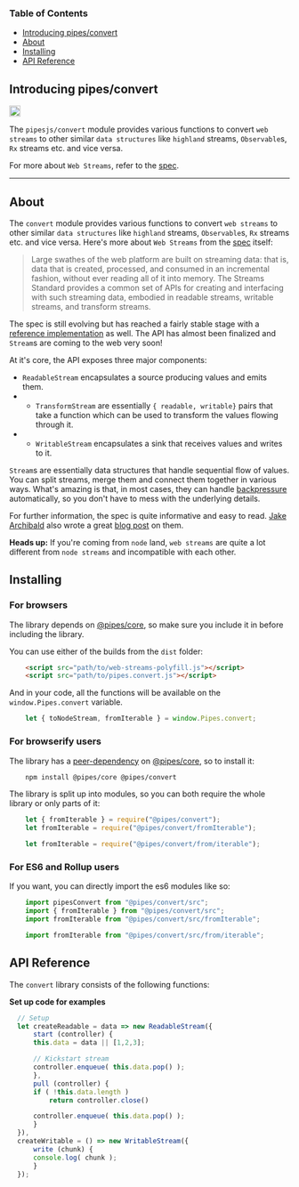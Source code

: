 <!-- Generated by documentation.js. Update this documentation by updating the source code. -->

### Table of Contents

-   [Introducing pipes/convert](#introducing-pipesconvert)
-   [About](#about)
-   [Installing](#installing)
-   [API Reference](#api-reference)

## Introducing pipes/convert

<a href='http://www.recurse.com' title='Made with love at the Recurse Center'><img src='https://cloud.githubusercontent.com/assets/2883345/11325206/336ea5f4-9150-11e5-9e90-d86ad31993d8.png' height='20px'/></a>

The `pipesjs/convert` module provides various functions to convert `web streams` to other similar `data structures` like `highland` streams, `Observable`s, `Rx` streams etc. and vice versa.

For more about `Web Streams`, refer to the [spec](https://streams.spec.whatwg.org).

* * *


## About

The `convert` module provides various functions to convert `web streams` to other similar `data structures` like `highland` streams, `Observable`s, `Rx` streams etc. and vice versa. Here's more about `Web Streams` from the [spec](https://streams.spec.whatwg.org) itself:

> Large swathes of the web platform are built on streaming data: that is, data that is created, processed, and consumed in an incremental fashion, without ever reading all of it into memory. The Streams Standard provides a common set of APIs for creating and interfacing with such streaming data, embodied in readable streams, writable streams, and transform streams.

The spec is still evolving but has reached a fairly stable stage with a [reference implementation](https://github.com/whatwg/streams/tree/master/reference-implementation) as well. The API has almost been finalized and `Stream`s are coming to the web very soon!

At it's core, the API exposes three major components:

-   `ReadableStream` encapsulates a source producing values and emits them.
-   -   `TransformStream` are essentially `{ readable, writable}` pairs that take a function which can be used to transform the values flowing through it.
-   -   `WritableStream` encapsulates a sink that receives values and writes to it.

`Stream`s are essentially data structures that handle sequential flow of values. You can split streams, merge them and connect them together in various ways. What's amazing is that, in most cases, they can handle [backpressure](https://streams.spec.whatwg.org/#pipe-chains) automatically, so you don't have to mess with the underlying details.

For further information, the spec is quite informative and easy to read. [Jake Archibald](https://github.com/jakearchibald) also wrote a great [blog post](https://jakearchibald.com/2016/streams-ftw/) on them.

**Heads up:** If you're coming from `node` land, `web streams` are quite a lot different from `node streams` and incompatible with each other.


## Installing

### For browsers

The library depends on [@pipes/core](https://github.com/pipesjs/core), so make sure you include it in before including the library.

You can use either of the builds from the `dist` folder:

```html
    <script src="path/to/web-streams-polyfill.js"></script>
    <script src="path/to/pipes.convert.js"></script>
```

And in your code, all the functions will be available on the `window.Pipes.convert` variable.

```javascript
    let { toNodeStream, fromIterable } = window.Pipes.convert;
```

### For browserify users

The library has a [peer-dependency](https://nodejs.org/en/blog/npm/peer-dependencies/) on [@pipes/core](https://github.com/pipesjs/core), so to install it:

```bash
    npm install @pipes/core @pipes/convert
```

The library is split up into modules, so you can both require the whole library or only parts of it:

```javascript
    let { fromIterable } = require("@pipes/convert");
    let fromIterable = require("@pipes/convert/fromIterable");

    let fromIterable = require("@pipes/convert/from/iterable");
```

### For ES6 and Rollup users

If you want, you can directly import the es6 modules like so:

```javascript
    import pipesConvert from "@pipes/convert/src";
    import { fromIterable } from "@pipes/convert/src";
    import fromIterable from "@pipes/convert/src/fromIterable";

    import fromIterable from "@pipes/convert/src/from/iterable";
```


## API Reference

The `convert` library consists of the following functions:

**Set up code for examples**

```javascript
  // Setup
  let createReadable = data => new ReadableStream({
      start (controller) {
      this.data = data || [1,2,3];

      // Kickstart stream
      controller.enqueue( this.data.pop() );
      },
      pull (controller) {
      if ( !this.data.length )
          return controller.close()

      controller.enqueue( this.data.pop() );
      }
  }),
  createWritable = () => new WritableStream({
      write (chunk) {
      console.log( chunk );
      }
  });
```

